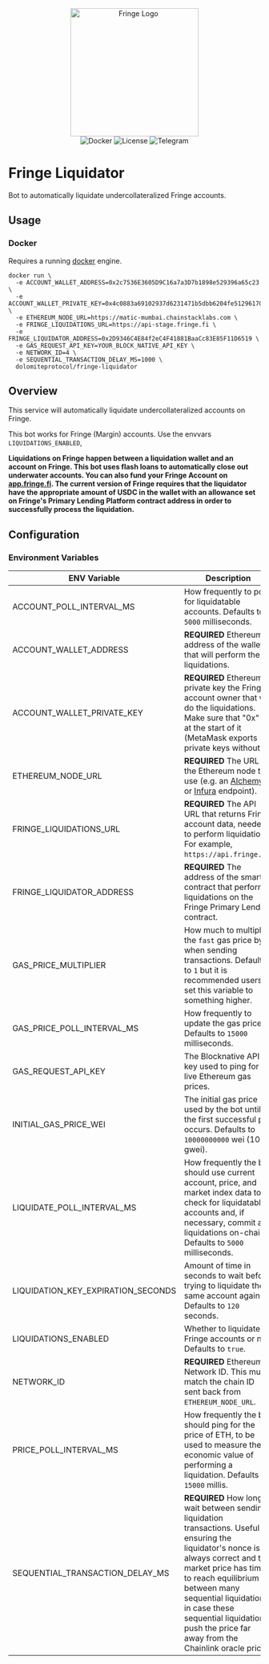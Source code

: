 <div style="text-align: center" align="center">
    <img src="https://d1fdloi71mui9q.cloudfront.net/MGdS5FKxT1mKvXFTRgSq_EGEicdODOa7Q2fJT" width="256" alt="Fringe Logo" />
</div>

<div style="text-align: center" align="center">
  <a href='https://hub.docker.com/r/dolomiteprotocol/fringe-liquidator' style="text-decoration:none;">
    <img src='https://img.shields.io/badge/docker-container-blue.svg?longCache=true' alt='Docker' />
  </a>
  <a href='https://github.com/dolomite-exchange/fringe-liquidator/blob/master/LICENSE' style="text-decoration:none;">
    <img src='https://img.shields.io/github/license/dolomite-exchange/fringe-liquidator.svg?longCache=true' alt='License' />
  </a>
  <a href='https://t.me/fringefinance' style="text-decoration:none;">
    <img src='https://img.shields.io/badge/chat-on%20telegram-9cf.svg?longCache=true' alt='Telegram' />
  </a>
</div>

# Fringe Liquidator

Bot to automatically liquidate undercollateralized Fringe accounts.

## Usage

### Docker

Requires a running [docker](https://docker.com) engine.

```
docker run \
  -e ACCOUNT_WALLET_ADDRESS=0x2c7536E3605D9C16a7a3D7b1898e529396a65c23 \
  -e ACCOUNT_WALLET_PRIVATE_KEY=0x4c0883a69102937d6231471b5dbb6204fe5129617082792ae468d01a3f362318 \
  -e ETHEREUM_NODE_URL=https://matic-mumbai.chainstacklabs.com \
  -e FRINGE_LIQUIDATIONS_URL=https://api-stage.fringe.fi \
  -e FRINGE_LIQUIDATOR_ADDRESS=0x2D9346C4E84f2eC4F41881BaaCc83E85F11D6519 \
  -e GAS_REQUEST_API_KEY=YOUR_BLOCK_NATIVE_API_KEY \
  -e NETWORK_ID=4 \
  -e SEQUENTIAL_TRANSACTION_DELAY_MS=1000 \
  dolomiteprotocol/fringe-liquidator
```

## Overview

This service will automatically liquidate undercollateralized accounts on Fringe.

This bot works for Fringe (Margin) accounts. Use the envvars `LIQUIDATIONS_ENABLED`, 

**Liquidations on Fringe happen between a liquidation wallet and an account on Fringe. This bot uses flash loans to 
automatically close out underwater accounts. You can also fund your Fringe Account on 
[app.fringe.fi](https://app.fringe.fi). The current version of Fringe requires that the liquidator have the appropriate 
amount of USDC in the wallet with an allowance set on Fringe's Primary Lending Platform contract address in order to 
successfully process the liquidation.**


## Configuration

### Environment Variables

| ENV Variable                       | Description                                                                                                                                                                                                                                                                                                                  |
|------------------------------------|------------------------------------------------------------------------------------------------------------------------------------------------------------------------------------------------------------------------------------------------------------------------------------------------------------------------------|
| ACCOUNT_POLL_INTERVAL_MS           | How frequently to poll for liquidatable accounts. Defaults to `5000` milliseconds.                                                                                                                                                                                                                                           |
| ACCOUNT_WALLET_ADDRESS             | **REQUIRED** Ethereum address of the wallet that will perform the liquidations.                                                                                                                                                                                                                                              |
| ACCOUNT_WALLET_PRIVATE_KEY         | **REQUIRED** Ethereum private key the Fringe account owner that will do the liquidations. Make sure that "0x" is at the start of it (MetaMask exports private keys without it).                                                                                                                                              |
| ETHEREUM_NODE_URL                  | **REQUIRED** The URL of the Ethereum node to use (e.g. an [Alchemy](https://alchemy.com) or [Infura](https://infura.io/) endpoint).                                                                                                                                                                                          |
| FRINGE_LIQUIDATIONS_URL            | **REQUIRED** The API URL that returns Fringe account data, needed to perform liquidations. For example, `https://api.fringe.fi`.                                                                                                                                                                                             |
| FRINGE_LIQUIDATOR_ADDRESS          | **REQUIRED** The address of the smart contract that perform liquidations on the Fringe Primary Lending contract.                                                                                                                                                                                                             |
| GAS_PRICE_MULTIPLIER               | How much to multiply the `fast` gas price by when sending transactions. Defaults to `1` but it is recommended users set this variable to something higher.                                                                                                                                                                   |
| GAS_PRICE_POLL_INTERVAL_MS         | How frequently to update the gas price. Defaults to `15000` milliseconds.                                                                                                                                                                                                                                                    |
| GAS_REQUEST_API_KEY                | The Blocknative API key used to ping for live Ethereum gas prices.                                                                                                                                                                                                                                                           |
| INITIAL_GAS_PRICE_WEI              | The initial gas price used by the bot until the first successful poll occurs. Defaults to `10000000000` wei (10 gwei).                                                                                                                                                                                                       |
| LIQUIDATE_POLL_INTERVAL_MS         | How frequently the bot should use current account, price, and market index data to check for liquidatable accounts and, if necessary, commit any liquidations on-chain. Defaults to `5000` milliseconds.                                                                                                                     |
| LIQUIDATION_KEY_EXPIRATION_SECONDS | Amount of time in seconds to wait before trying to liquidate the same account again. Defaults to `120` seconds.                                                                                                                                                                                                              |
| LIQUIDATIONS_ENABLED               | Whether to liquidate Fringe accounts or not. Defaults to `true`.                                                                                                                                                                                                                                                             |
| NETWORK_ID                         | **REQUIRED** Ethereum Network ID. This must match the chain ID sent back from `ETHEREUM_NODE_URL`.                                                                                                                                                                                                                           |
| PRICE_POLL_INTERVAL_MS             | How frequently the bot should ping for the price of ETH, to be used to measure the economic value of performing a liquidation. Defaults to `15000` millis.                                                                                                                                                                   |
| SEQUENTIAL_TRANSACTION_DELAY_MS    | **REQUIRED** How long to wait between sending liquidation transactions. Useful for ensuring the liquidator's nonce is always correct and the market price has time to reach equilibrium between many sequential liquidations, in case these sequential liquidations push the price far away from the Chainlink oracle price. |
